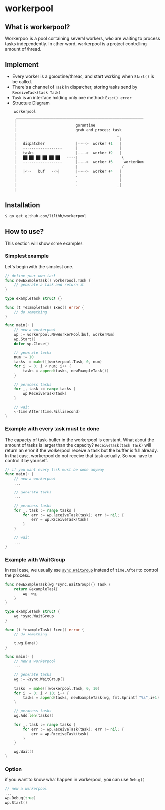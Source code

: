 # workerpool

## What is workerpool?
Workerpool is a pool containing several workers, who are waiting to process tasks independently. In other word, workerpool is a project controlling amount of thread.

## Implement
* Every worker is a goroutine/thread, and start working when `Start()` is be called.
* There's a channel of `Task` in dispatcher, storing tasks send by `ReceiveTask(task Task)`
* `Task` is an interface holding only one method: `Exec() error`
* Structure Diagram
```go
    workerpool
     __________________________________________________________
    |
    |                           goruntine
    |                           grab and process task
    |                                              _
    |                                               |
    |   dispatcher              |---->  worker #1   |
    |   ------------------      |                   |
    |   tasks                   |---->  worker #2   |
    |   ██ ██ ██ ██ ██ ██   ----|                    \
    |   ------------------      |---->  worker #3     workerNum
    |                           |                    /
    |   |<--   buf   -->|       |---->  worker #4   |
    |                           .                   |
    |                           .                   |      
    |                           .                  _|
    |
```

## Installation
    $ go get github.com/lilihh/workerpool

## How to use?
This section will show some examples.

### Simplest example
Let's begin with the simplest one.

```go
// define your own task
func newExampleTask() workerpool.Task {
    // generate a task and return it
}

type exampleTask struct {}

func (t *exampleTask) Exec() error {
    // do something
}

func main() {
    // new a workerpool
    wp := workerpool.NewWorkerPool(buf, workerNum)
    wp.Start()
    defer wp.Close()

    // generate tasks
    num := 10
    tasks := make([]workerpool.Task, 0, num)
    for i := 0; i < num; i++ {
        tasks = append(tasks, newExampleTask())
    }

    // perocess tasks
    for _, task := range tasks {
        wp.ReceiveTask(task)
    }

    // wait
    <-time.After(time.Millisecond)  
}
```

### Example with every task must be done
The capacity of task-buffer in the workerpool is constant. What about the amount of tasks is larger than the capacity?
`ReceiveTask(task Task)` will return an error if the workerpool receive a task but the buffer is full already. In that case, workerpool do not receive that task actually. So you have to control it by yourself.

```go
// if you want every task must be done anyway
func main() {
    // new a workerpool
    ...

    // generate tasks
    ...

    // perocess tasks
    for _, task := range tasks {
        for err := wp.ReceiveTask(task); err != nil; {
            err = wp.ReceiveTask(task)
        }
    }

    // wait
    ...
}

```

### Example with WaitGroup
In real case, we usually use [`sync.WaitGroup`](https://golang.org/pkg/sync/#WaitGroup) instead of `time.After` to control the process.

```go
func newExampleTask(wg *sync.WaitGroup){} Task {
    return &exampleTask{
        wg: wg,
    }
}

type exampleTask struct {
    wg *sync.WaitGroup
}

func (t *exampleTask) Exec() error {
    // do something

    t.wg.Done()
}
```

```go
func main() {
    // new a workerpool
    ...

    // generate tasks
    wg := &sync.WaitGroup{}
    
    tasks := make([]workerpool.Task, 0, 10)
    for i := 0; i < 10; i++ {
        tasks = append(tasks, newExampleTask(wg, fmt.Sprintf("%s",i+1)))
    }

    // perocess tasks
    wg.Add(len(tasks))

    for _, task := range tasks {
        for err := wp.ReceiveTask(task); err != nil; {
            err = wp.ReceiveTask(task)
        }
    }

    wg.Wait()
}
```

### Option
if you want to know what happen in workerpool, you can use `Debug()`
```go
// new a workerpool
...
wp.Debug(true)
wp.Start()
```

